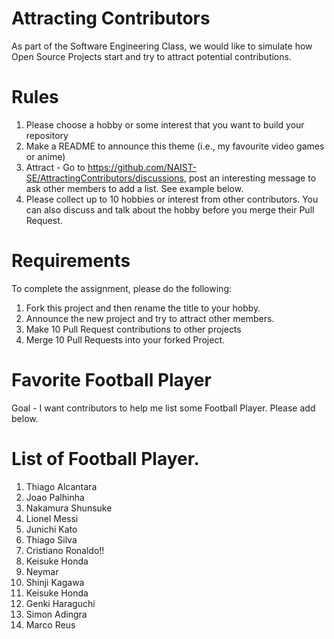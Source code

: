 # Attracting Contributors
As part of the Software Engineering Class, we would like to simulate how Open Source Projects start and try to attract potential contributions.

# Rules

1. Please choose a hobby or some interest that you want to build your repository
2. Make a README to announce this theme (i.e., my favourite video games or anime)
3. Attract - Go to https://github.com/NAIST-SE/AttractingContributors/discussions, post an interesting message to ask other members to add a list. See example below.
4. Please collect up to 10 hobbies or interest from other contributors. You can also discuss and talk about the hobby before you merge their Pull Request.

# Requirements
To complete the assignment, please do the following:
1. Fork this project and then rename the title to your hobby. 
2. Announce the new project and try to attract other members.
3. Make 10 Pull Request contributions to other projects
4. Merge 10 Pull Requests into your forked Project.

# Favorite Football Player
Goal - I want contributors to help me list some Football Player.
Please add below.

# List of Football Player.
1. Thiago Alcantara
2. Joao Palhinha
3. Nakamura Shunsuke
4. Lionel Messi
5. Junichi Kato
6. Thiago Silva
7. Cristiano Ronaldo!!
8. Keisuke Honda
9. Neymar
10. Shinji Kagawa
11. Keisuke Honda
12. Genki Haraguchi
13. Simon Adingra
14. Marco Reus

